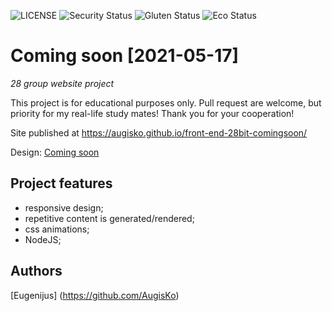 ![LICENSE](https://img.shields.io/badge/license-MIT-blue.svg?style=flat-square)
![Security Status](https://img.shields.io/security-headers?label=Security&url=https%3A%2F%2Fgithub.com&style=flat-square)
![Gluten Status](https://img.shields.io/badge/Gluten-Free-green.svg)
![Eco Status](https://img.shields.io/badge/ECO-Friendly-green.svg)

# Coming soon [2021-05-17]

_28 group website project_

This project is for educational purposes only. Pull request are welcome, but priority for my real-life study mates! Thank you for your cooperation!

Site published at https://augisko.github.io/front-end-28bit-comingsoon/

Design: [Coming soon](https://cdn.discordapp.com/attachments/648536139677958156/651479019476221953/coming-soon-wide.png)

## Project features

- responsive design;
- repetitive content is generated/rendered;
- css animations;
- NodeJS;

## Authors

[Eugenijus] (https://github.com/AugisKo) 
